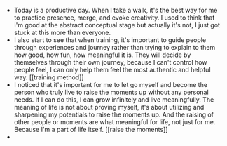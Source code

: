 - Today is a productive day. When I take a walk, it's the best way for me to practice presence, merge, and evoke creativity. I used to think that I'm good at the abstract conceptual stage but actually it's not, I just got stuck at this more than everyone.
- I also start to see that when training, it's important to guide people through experiences and journey rather than trying to explain to them how good, how fun, how meaningful it is. They will decide by themselves through their own journey, because I can't control how people feel, I can only help them feel the most authentic and helpful way. [[training method]]
- I noticed that it's important for me to let go myself and become the person who truly live to raise the moments up without any personal needs. If I can do this, I can grow infinitely and live meaningfully. The meaning of life is not about proving myself, it's about utilizing and sharpening my potentials to raise the moments up. And the raising of other people or moments are what meaningful for life, not just for me. Because I'm a part of life itself. [[raise the moments]]
- 
